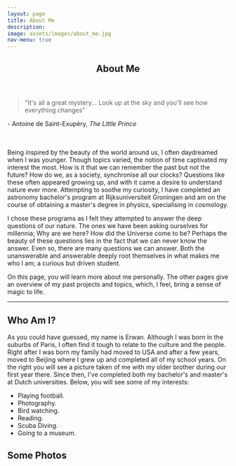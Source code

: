 ```yaml
---
layout: page
title: About Me
description:
image: assets/images/about_me.jpg
nav-menu: true
---
```


<!-- Main -->
<div id="main" class="alt">

<!-- One -->
<section id="one">
	<div class="inner">
		<header class="major">
			<h1>About Me</h1>
		</header>

<!-- Content -->
<blockquote>"It's all a great mystery... Look up at the sky and you'll see how everything changes"</blockquote> - Antoine de Saint-Exupéry, <i>The Little Prince</i>
<br><br><br>
<p>Being inspired by the beauty of the world around us, I often daydreamed when I was younger. Though topics varied, the notion of time captivated my interest the most. How is it that we can remember the past but not the future? How do we, as a society, synchronise all our clocks? Questions like these often appeared growing up, and with it came a desire to understand nature ever more. Attempting to soothe my curiosity, I have completed an astronomy bachelor's program at Rijksuniversiteit Groningen and am on the course of obtaining a master's degree in physics, specialising in cosmology. </p>
<p>I chose these programs as I felt they attempted to answer the deep questions of our nature. The ones we have been asking ourselves for millennia; Why are we here? How did the Universe come to be? Perhaps the beauty of these questions lies in the fact that we can never know the answer. Even so, there are many questions we can answer. Both the unanswerable and answerable deeply root themselves in what makes me who I am; a curious but driven student.</p> 
<p>On this page, you will learn more about me personally. The other pages give an overview of my past projects and topics, which, I feel, bring a sense of magic to life. </p>

<hr />
<h2> Who Am I? </h2>
<p><span class="image right"><img src="{% link assets/images/great_wall.JPG %}" alt="" /></span>As you could have guessed, my name is Erwan. Although I was born in the suburbs of Paris, I often find it tough to relate to the culture and the people. Right after I was born my family had moved to USA and after a few years, moved to Beijing where I grew up and completed all of my school years. On the right you will see a picture taken of me with my older brother during our first year there. Since then, I've completed both my bachelor's and master's at Dutch universities. Below, you will see some of my interests:</p>
<ul>
	<li>Playing football.</li>
	<li>Photography.</li>
	<li>Bird watching.</li>
	<li>Reading.</li>
	<li>Scuba Diving.</li>
	<li>Going to a museum.</li>
</ul>
	
<h2> Some Photos </h2>
<span class="image fit"><img src="{% link assets/images/watertown.jpg %}" alt="" /></span>
<div class="box alt">
	<div class="row 80% uniform">
		<div class="4u"><span class="image fit"><img src="{% link assets/images/mt_saint_michel.JPG %}" alt="" /></span></div>
		<div class="4u"><span class="image fit"><img src="{% link assets/images/bayeaux.jpg %}" alt="" /></span></div>
		<div class="4u"><span class="image fit"><img src="{% link assets/images/sunrise.jpg %}" alt="" /></span></div>
		<!-- Break -->
		<div class="4u"><span class="image fit"><img src="{% link assets/images/pic10.jpg %}" alt="" /></span></div>
		<div class="4u"><span class="image fit"><img src="{% link assets/images/pic08.jpg %}" alt="" /></span></div>
		<div class="4u"><span class="image fit"><img src="{% link assets/images/pic09.jpg %}" alt="" /></span></div>
		<!-- Break -->
		<div class="4u"><span class="image fit"><img src="{% link assets/images/pic09.jpg %}" alt="" /></span></div>
		<div class="4u"><span class="image fit"><img src="{% link assets/images/pic10.jpg %}" alt="" /></span></div>
		<div class="4u"><span class="image fit"><img src="{% link assets/images/pic09.jpg %}" alt="" /></span></div>
	</div>
</div>
<span class="image fit"><img src="{% link assets/images/notre_dame.jpg %}" alt="" /></span>
<div class="box alt">
	<div class="row 80% uniform">
		<div class="4u"><span class="image fit"><img src="{% link assets/images/pic08.jpg %}" alt="" /></span></div>
		<div class="4u"><span class="image fit"><img src="{% link assets/images/pic09.jpg %}" alt="" /></span></div>
		<div class="4u"><span class="image fit"><img src="{% link assets/images/poland.JPG %}" alt="" /></span></div>
		<!-- Break -->
		<div class="4u"><span class="image fit"><img src="{% link assets/images/pic08.jpg %}" alt="" /></span></div>
		<div class="4u"><span class="image fit"><img src="{% link assets/images/bird_snow.JPG %}" alt="" /></span></div>
		<div class="4u"><span class="image fit"><img src="{% link assets/images/flowers.JPG %}" alt="" /></span></div>
		<!-- Break -->
		<div class="4u"><span class="image fit"><img src="{% link assets/images/pic09.jpg %}" alt="" /></span></div>
		<div class="4u"><span class="image fit"><img src="{% link assets/images/pic10.jpg %}" alt="" /></span></div>
		<div class="4u"><span class="image fit"><img src="{% link assets/images/pic09.jpg %}" alt="" /></span></div>
	</div>
</div>
<span class="image fit"><img src="{% link assets/images/pic03.jpg %}" alt="" /></span>